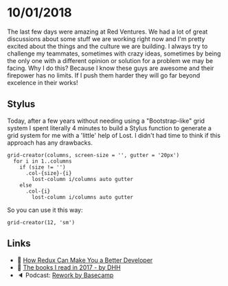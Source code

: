# 10/01/2018

The last few days were amazing at Red Ventures. We had a lot of great discussions about some stuff we are working right now and I'm pretty excited about the things and the culture we are building. I always try to challenge my teammates, sometimes with crazy ideas, sometimes by being the only one with a different opinion or solution for a problem we may be facing. Why I do this? Because I know these guys are awesome and their firepower has no limits. If I push them harder they will go far beyond excelence in their works!

## Stylus

Today, after a few years without needing using a "Bootstrap-like" grid system I spent literally 4 minutes to build a Stylus function to generate a grid system for me with a 'little' help of Lost. I didn't had time to think if this approach has any drawbacks.

```
grid-creator(columns, screen-size = '', gutter = '20px')
  for i in 1..columns
    if (size != '')
      .col-{size}-{i}
        lost-column i/columns auto gutter
    else
      .col-{i}
        lost-column i/columns auto gutter
```

So you can use it this way:

```
grid-creator(12, 'sm')
```

## Links

- :page_facing_up: [How Redux Can Make You a Better Developer](https://medium.cobeisfresh.com/how-redux-can-make-you-a-better-developer-30a094d5e3ec)
- :page_facing_up: [The books I read in 2017 - by DHH](https://m.signalvnoise.com/the-books-i-read-in-2017-9992b9bd0d4)
- :speaker: Podcast: [Rework by Basecamp](https://rework.fm/)